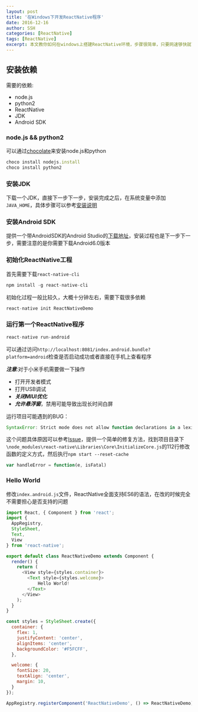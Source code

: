 ```yaml
---
layout: post
title: '在Windows下开发ReactNative程序'
date: 2016-12-16
author: SSH
categories: [ReactNative]
tags: [ReactNative]
excerpt: 本文教你如何在windows上搭建ReactNative环境，步骤很简单，只要网速够快就可以啦。。
---
```


## 安装依赖
需要的依赖:

+ node.js
+ python2
+ ReactNative
+ JDK
+ Android SDK

### node.js && python2
可以通过[chocolate](https://chocolatey.org/)来安装node.js和python

```javascript
choco install nodejs.install
choco install python2
```

### 安装JDK
下载一个JDK，直接下一步下一步，安装完成之后，在系统变量中添加`JAVA_HOME`，具体步骤可以参考[安装说明](http://jingyan.baidu.com/article/6dad5075d1dc40a123e36ea3.html)

### 安装Android SDK
提供一个带AndroidSDK的Android Studio的[下载地址](https://dl.google.com/dl/android/studio/install/2.2.2.0/android-studio-bundle-145.3360264-windows.exe)，安装过程也是下一步下一步，需要注意的是你需要下载Android6.0版本

### 初始化ReactNative工程
首先需要下载`react-native-cli`

```javascript
npm install -g react-native-cli
```

初始化过程一般比较久，大概十分钟左右，需要下载很多依赖

```javascript
react-native init ReactNativeDemo
```

### 运行第一个ReactNative程序

```javascript
react-native run-android
```

可以通过访问`http://localhost:8081/index.android.bundle?platform=android`检查是否启动成功或者直接在手机上查看程序

***注意***:对于小米手机需要做一下操作
+ 打开开发者模式
+ 打开USB调试
+ ***关闭MIUI优化***
+ ***允许悬浮窗***，禁用可能导致出现长时间白屏

运行项目可能遇到的BUG：

```javascript
SyntaxError: Strict mode does not allow function declarations in a lexically nested statement on a newly created app
```

这个问题具体原因可以参考[Issue](https://github.com/facebook/react-native/issues/11389)，提供一个简单的修复方法，找到项目目录下`\node_modules\react-native\Libraries\Core\InitializeCore.js`的112行修改函数的定义方式，然后执行`npm start --reset-cache`

```javascript
var handleError = function(e, isFatal)
```

### Hello World

修改`index.android.js`文件，ReactNative全面支持ES6的语法，在改的时候完全不需要担心是否支持的问题

```javascript
import React, { Component } from 'react';
import {
  AppRegistry,
  StyleSheet,
  Text,
  View
} from 'react-native';

export default class ReactNativeDemo extends Component {
  render() {
    return (
      <View style={styles.container}>
        <Text style={styles.welcome}>
            Hello World!
        </Text>
      </View>
    );
  }
}

const styles = StyleSheet.create({
  container: {
    flex: 1,
    justifyContent: 'center',
    alignItems: 'center',
    backgroundColor: '#F5FCFF',
  },

  welcome: {
    fontSize: 20,
    textAlign: 'center',
    margin: 10,
  }
});

AppRegistry.registerComponent('ReactNativeDemo', () => ReactNativeDemo);

```